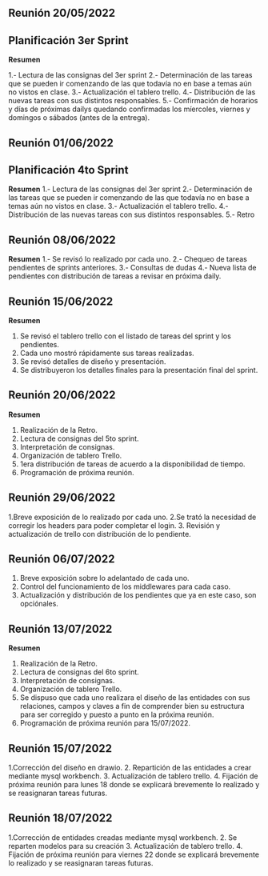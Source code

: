 ## Reunión 20/05/2022
## Planificación 3er Sprint

**Resumen**

1.- Lectura de las consignas del 3er sprint
2.- Determinación de  las tareas que se pueden ir comenzando de las que todavía no en base a temas aún no vistos en clase.
3.- Actualización el tablero trello.
4.- Distribución de las nuevas tareas con sus distintos responsables.
5.- Confirmación de horarios y días de próximas dailys quedando confirmadas los míercoles, viernes y domingos o sábados (antes de la entrega).

## Reunión 01/06/2022
## Planificación 4to Sprint

**Resumen**
1.- Lectura de las consignas del 3er sprint
2.- Determinación de  las tareas que se pueden ir comenzando de las que todavía no en base a temas aún no vistos en clase.
3.- Actualización el tablero trello.
4.- Distribución de las nuevas tareas con sus distintos responsables.
5.- Retro

## Reunión 08/06/2022

**Resumen**
1.- Se revisó lo realizado por cada uno.
2.- Chequeo de tareas pendientes de sprints anteriores.
3.- Consultas de dudas
4.- Nueva lista de pendientes con distribución de tareas a revisar en próxima daily.

## Reunión 15/06/2022

**Resumen**
1. Se revisó el tablero trello con el listado de tareas del sprint y los pendientes.
2. Cada uno mostró rápidamente sus tareas realizadas.
3. Se revisó detalles de diseño y presentación.
4. Se distribuyeron los detalles finales para la presentación final del sprint.

## Reunión 20/06/2022

**Resumen**
1. Realización de la Retro.
2. Lectura de consignas del 5to sprint.
3. Interpretación de consignas.
3. Organización de tablero Trello.
4. 1era distribución de tareas de acuerdo a la disponibilidad de tiempo.
5. Programación de próxima reunión.

## Reunión 29/06/2022
1.Breve exposición de lo realizado por cada uno.
2.Se trató la necesidad de corregir los headers para poder completar el login.
3. Revisión y actualización de trello con distribución de lo pendiente.

## Reunión 06/07/2022
1. Breve exposición sobre lo adelantado de cada uno.
2. Control del funcionamiento de los middlewares para cada caso.
3. Actualización y distribución de los pendientes que ya en este caso, son opciónales.

## Reunión 13/07/2022

**Resumen**
1. Realización de la Retro.
2. Lectura de consignas del 6to sprint.
3. Interpretación de consignas.
3. Organización de tablero Trello.
4. Se dispuso que cada uno realizara el diseño de las entidades con sus relaciones, campos y claves a fin de comprender bien su estructura para ser corregido y puesto a punto en la próxima reunión.
5. Programación de próxima reunión para 15/07/2022.

## Reunión 15/07/2022
1.Corrección del diseño en drawio.
2. Repartición de las entidades a crear mediante  mysql workbench.
3. Actualización de tablero trello.
4. Fijación de próxima reunión para lunes 18 donde se explicará brevemente lo realizado y se reasignaran tareas futuras.

## Reunión 18/07/2022
1.Corrección de entidades creadas mediante mysql workbench.
2. Se reparten modelos para su creación
3. Actualización de tablero trello.
4. Fijación de próxima reunión para viernes 22 donde se explicará brevemente lo realizado y se reasignaran tareas futuras.
